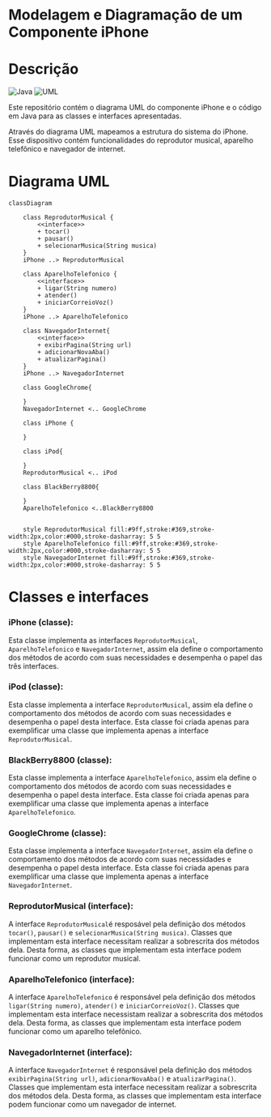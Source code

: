 # Modelagem e Diagramação de um Componente iPhone

# Descrição
![Java](https://img.shields.io/badge/java-%23ED8B00.svg?style=for-the-badge&logo=openjdk&logoColor=white) ![UML](https://img.shields.io/badge/UML-FABD14.svg?style=for-the-badge&logo=UML&logoColor=black)

Este repositório contém o diagrama UML do componente iPhone e o código em Java para as classes e interfaces apresentadas.

Através do diagrama UML mapeamos a estrutura do sistema do iPhone. Esse dispositivo contém funcionalidades do reprodutor musical, aparelho telefônico e navegador de internet.


# Diagrama UML

```mermaid
classDiagram

    class ReprodutorMusical {
        <<interface>>
        + tocar()
        + pausar()
        + selecionarMusica(String musica)
    }
    iPhone ..> ReprodutorMusical 
    
    class AparelhoTelefonico {
        <<interface>>
        + ligar(String numero) 
        + atender() 
        + iniciarCorreioVoz()
    }
    iPhone ..> AparelhoTelefonico 

    class NavegadorInternet{
        <<interface>>
        + exibirPagina(String url) 
        + adicionarNovaAba()
        + atualizarPagina()
    }
    iPhone ..> NavegadorInternet

    class GoogleChrome{

    }
    NavegadorInternet <.. GoogleChrome

    class iPhone {

    }

    class iPod{

    }
    ReprodutorMusical <.. iPod

    class BlackBerry8800{

    }
    AparelhoTelefonico <..BlackBerry8800
    

    style ReprodutorMusical fill:#9ff,stroke:#369,stroke-width:2px,color:#000,stroke-dasharray: 5 5
    style AparelhoTelefonico fill:#9ff,stroke:#369,stroke-width:2px,color:#000,stroke-dasharray: 5 5
    style NavegadorInternet fill:#9ff,stroke:#369,stroke-width:2px,color:#000,stroke-dasharray: 5 5
```

# Classes e interfaces

### iPhone (classe):

Esta classe implementa as interfaces `ReprodutorMusical`, `AparelhoTelefonico` e `NavegadorInternet`, assim ela define o comportamento dos métodos de acordo com suas necessidades e desempenha o papel das três interfaces.

### iPod (classe):

Esta classe implementa a interface `ReprodutorMusical`, assim ela define o comportamento dos métodos de acordo com suas necessidades e desempenha o papel desta interface. Esta classe foi criada apenas para exemplificar uma classe que implementa apenas a interface `ReprodutorMusical`.

### BlackBerry8800 (classe):

Esta classe implementa a interface `AparelhoTelefonico`, assim ela define o comportamento dos métodos de acordo com suas necessidades e desempenha o papel desta interface. Esta classe foi criada apenas para exemplificar uma classe que implementa apenas a interface `AparelhoTelefonico`.

### GoogleChrome (classe):

Esta classe implementa a interface `NavegadorInternet`, assim ela define o comportamento dos métodos de acordo com suas necessidades e desempenha o papel desta interface. Esta classe foi criada apenas para exemplificar uma classe que implementa apenas a interface `NavegadorInternet`.

### ReprodutorMusical (interface):

A interface `ReprodutorMusical`é resposável pela definição dos métodos `tocar()`, `pausar()` e `selecionarMusica(String musica)`. Classes que implementam esta interface necessitam realizar a sobrescrita dos métodos dela. Desta forma, as classes que implementam esta interface podem funcionar como um reprodutor musical.

### AparelhoTelefonico (interface):

A interface `AparelhoTelefonico` é responsável pela definição dos métodos `ligar(String numero)`, `atender()` e `iniciarCorreioVoz()`. Classes que implementam esta interface necessistam realizar a sobrescrita dos métodos dela. Desta forma, as classes que implementam esta interface podem funcionar como um aparelho telefônico.

### NavegadorInternet (interface):

A interface `NavegadorInternet` é responsável pela definição dos métodos `exibirPagina(String url)`, `adicionarNovaAba()` e `atualizarPagina()`. Classes que implementam esta interface necessitam realizar a sobrescrita dos métodos dela. Desta forma, as classes que implementam esta interface podem funcionar como um navegador de internet.



